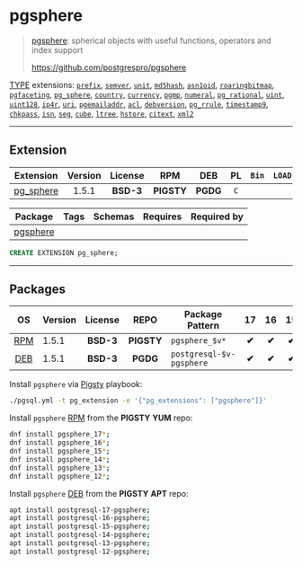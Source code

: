 # pgsphere


> [pgsphere](https://github.com/postgrespro/pgsphere): spherical objects with useful functions, operators and index support
>
> https://github.com/postgrespro/pgsphere





[TYPE](/type) extensions: [`prefix`](/prefix), [`semver`](/semver), [`unit`](/unit), [`md5hash`](/md5hash), [`asn1oid`](/asn1oid), [`roaringbitmap`](/roaringbitmap), [`pgfaceting`](/pgfaceting), [`pg_sphere`](/pg_sphere), [`country`](/country), [`currency`](/currency), [`pgmp`](/pgmp), [`numeral`](/numeral), [`pg_rational`](/pg_rational), [`uint`](/uint), [`uint128`](/uint128), [`ip4r`](/ip4r), [`uri`](/uri), [`pgemailaddr`](/pgemailaddr), [`acl`](/acl), [`debversion`](/debversion), [`pg_rrule`](/pg_rrule), [`timestamp9`](/timestamp9), [`chkpass`](/chkpass), [`isn`](/isn), [`seg`](/seg), [`cube`](/cube), [`ltree`](/ltree), [`hstore`](/hstore), [`citext`](/citext), [`xml2`](/xml2)


-------
## Extension


| Extension | Version | License | RPM | DEB | PL | `Bin` | `LOAD` | `DYLIB` | `DDL` | `TRUST` | `RELOC` |
|-----------|:-------:|:-------:|:---:|:---:|:--:|:-----:|:------:|:-------:|:-----:|:-------:|:-------:|
| [pg_sphere](https://github.com/postgrespro/pgsphere) | 1.5.1 | **<span class="tcblue">BSD-3</span>** | **<span class="tcwarn">PIGSTY</span>** | **<span class="tccyan">PGDG</span>** | `C` |  |  | <span class="tcblue">✔</span> | <span class="tcblue">✔</span> | <span class="tcwarn">✘</span> | <span class="tcblue">✔</span> |



| Package | Tags | Schemas | Requires | Required by |
|---------|------|---------|----------|-------------|
| [pgsphere](/pg_sphere) |  |  |  |  |





```sql
CREATE EXTENSION pg_sphere;
```

-----------


## Packages


| OS | Version | License | REPO | Package Pattern | 17 | 16 | 15 | 14 | 13 | 12 | Dependency |
|:--:|---------|:-------:|:----:|-----------------|:--:|:--:|:--:|:--:|:--:|:--:|------------|
| [RPM](/rpm) | 1.5.1 | **<span class="tcblue">BSD-3</span>** | **<span class="tcwarn">PIGSTY</span>** | `pgsphere_$v*` | **<span class="tcwarn">✔</span>** | **<span class="tcwarn">✔</span>** | **<span class="tcwarn">✔</span>** | **<span class="tcwarn">✔</span>** | **<span class="tcwarn">✔</span>** | **<span class="tcwarn">✔</span>** |  |
| [DEB](/deb) | 1.5.1 | **<span class="tcblue">BSD-3</span>** | **<span class="tccyan">PGDG</span>** | `postgresql-$v-pgsphere` | **<span class="tcwarn">✔</span>** | **<span class="tcwarn">✔</span>** | **<span class="tcwarn">✔</span>** | **<span class="tcwarn">✔</span>** | **<span class="tcwarn">✔</span>** | **<span class="tcwarn">✔</span>** |  |



Install `pgsphere` via [Pigsty](https://pigsty.cc/docs/pgext/usage/install/) playbook:

```bash
./pgsql.yml -t pg_extension -e '{"pg_extensions": ["pgsphere"]}'
```


Install `pgsphere` [RPM](/rpm) from the **<span class="tcwarn">PIGSTY</span>** **YUM** repo:

```bash
dnf install pgsphere_17*;
dnf install pgsphere_16*;
dnf install pgsphere_15*;
dnf install pgsphere_14*;
dnf install pgsphere_13*;
dnf install pgsphere_12*;
```


Install `pgsphere` [DEB](/deb) from the **<span class="tcwarn">PIGSTY</span>** **APT** repo:

```bash
apt install postgresql-17-pgsphere;
apt install postgresql-16-pgsphere;
apt install postgresql-15-pgsphere;
apt install postgresql-14-pgsphere;
apt install postgresql-13-pgsphere;
apt install postgresql-12-pgsphere;
```







